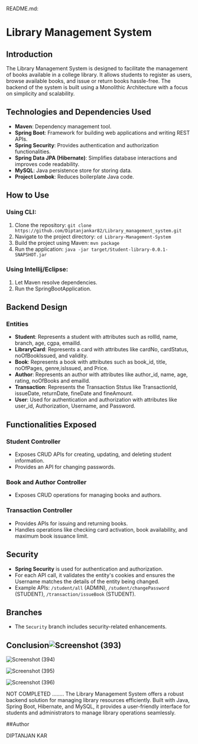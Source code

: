 README.md:

# Library Management System

## Introduction
The Library Management System is designed to facilitate the management of books available in a college library. It allows students to register as users, browse available books, and issue or return books hassle-free. The backend of the system is built using a Monolithic Architecture with a focus on simplicity and scalability.

## Technologies and Dependencies Used
- **Maven**: Dependency management tool.
- **Spring Boot**: Framework for building web applications and writing REST APIs.
- **Spring Security**: Provides authentication and authorization functionalities.
- **Spring Data JPA (Hibernate)**: Simplifies database interactions and improves code readability.
- **MySQL**: Java persistence store for storing data.
- **Project Lombok**: Reduces boilerplate Java code.

## How to Use
### Using CLI:
1. Clone the repository: `git clone https://github.com/Diptanjankar82/Library_management_system.git`
2. Navigate to the project directory: `cd Library-Management-System`
3. Build the project using Maven: `mvn package`
4. Run the application: `java -jar target/Student-library-0.0.1-SNAPSHOT.jar`

### Using Intellij/Eclipse:
1. Let Maven resolve dependencies.
2. Run the SpringBootApplication.

## Backend Design
### Entities
- **Student**: Represents a student with attributes such as rollId, name, branch, age, cgpa, emailId.
- **LibraryCard**: Represents a card with attributes like cardNo, cardStatus, noOfBookIssued, and validity.
- **Book**: Represents a book with attributes such as book_id, title, noOfPages, genre,isIssued, and Price.
- **Author**: Represents an author with attributes like author_id, name, age, rating, noOfBooks and emailId.
- **Transaction**: Represents the Transaction Ststus like TransactionId, issueDate, returnDate, fineDate and fineAmount.
- **User**: Used for authentication and authorization with attributes like user_id, Authorization, Username, and Password.



## Functionalities Exposed
### Student Controller
- Exposes CRUD APIs for creating, updating, and deleting student information.
- Provides an API for changing passwords.

### Book and Author Controller
- Exposes CRUD operations for managing books and authors.

### Transaction Controller
- Provides APIs for issuing and returning books.
- Handles operations like checking card activation, book availability, and maximum book issuance limit.

## Security
- **Spring Security** is used for authentication and authorization.
- For each API call, it validates the entity's cookies and ensures the Username matches the details of the entity being changed.
- Example APIs: `/student/all` (ADMIN), `/student/changePassword` (STUDENT), `/transaction/issueBook` (STUDENT).

## Branches
- The `Security` branch includes security-related enhancements.

## Conclusion![Screenshot (393)](https://github.com/Diptanjankar82/Library_management_system/assets/117863856/bcf412f6-b434-4a35-888e-3639f6642afe)

![Screenshot (394)](https://github.com/Diptanjankar82/Library_management_system/assets/117863856/5fe232da-98a9-4e70-b5c7-d8d3ba1155d2)

![Screenshot (395)](https://github.com/Diptanjankar82/Library_management_system/assets/117863856/d3e7f041-b54b-4b45-8c2a-c29daa609dd9)

![Screenshot (396)](https://github.com/Diptanjankar82/Library_management_system/assets/117863856/21209239-6667-42f4-8ac3-f59c276247fc)

NOT COMPLETED ........ 
The Library Management System offers a robust backend solution for managing library resources efficiently. Built with Java, Spring Boot, Hibernate, and MySQL, it provides a user-friendly interface for students and administrators to manage library operations seamlessly.



##Author

DIPTANJAN KAR
